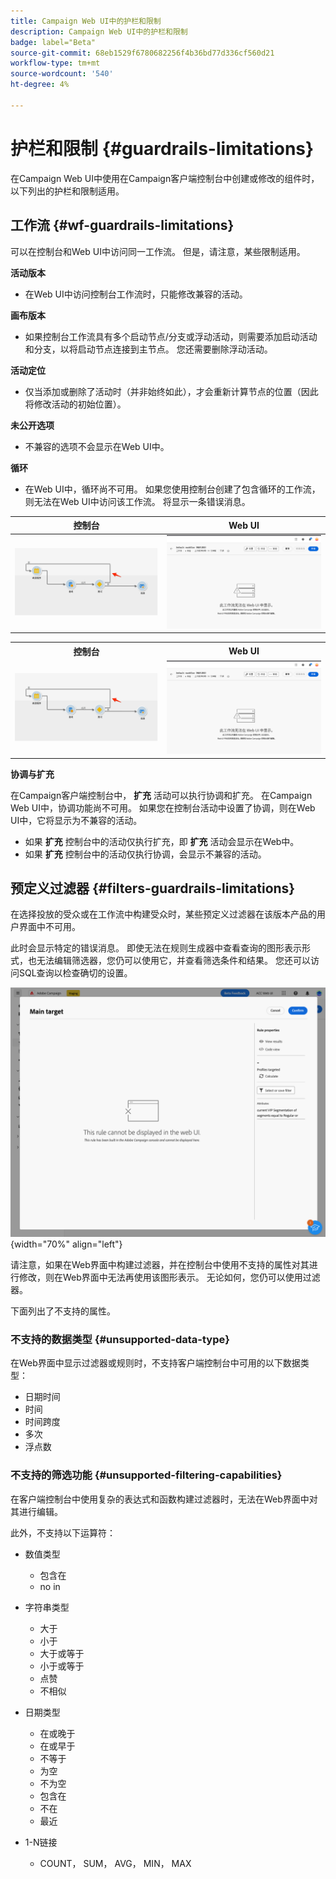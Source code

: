```yaml
---
title: Campaign Web UI中的护栏和限制
description: Campaign Web UI中的护栏和限制
badge: label="Beta"
source-git-commit: 68eb1529f6780682256f4b36bd77d336cf560d21
workflow-type: tm+mt
source-wordcount: '540'
ht-degree: 4%

---
```



# 护栏和限制 {#guardrails-limitations}

在Campaign Web UI中使用在Campaign客户端控制台中创建或修改的组件时，以下列出的护栏和限制适用。

## 工作流 {#wf-guardrails-limitations}

可以在控制台和Web UI中访问同一工作流。 但是，请注意，某些限制适用。

**活动版本**

* 在Web UI中访问控制台工作流时，只能修改兼容的活动。

**画布版本**

* 如果控制台工作流具有多个启动节点/分支或浮动活动，则需要添加启动活动和分支，以将启动节点连接到主节点。 您还需要删除浮动活动。

**活动定位**

* 仅当添加或删除了活动时（并非始终如此），才会重新计算节点的位置（因此将修改活动的初始位置）。

**未公开选项**

* 不兼容的选项不会显示在Web UI中。

**循环**

* 在Web UI中，循环尚不可用。 如果您使用控制台创建了包含循环的工作流，则无法在Web UI中访问该工作流。 将显示一条错误消息。

| 控制台 | Web UI |
| --- | --- |
| ![](assets/limitations-loops-console.png) | ![](assets/limitations-loops-web.png) |

<table>
<tr>
<th>控制台</th>
<th>Web UI</th>
</tr>
<tr>
<td><img src="assets/limitations-loops-console.png"></td>
<td><img src="assets/limitations-loops-web.png"></td>
</tr>
</table>

**协调与扩充**

在Campaign客户端控制台中， **扩充** 活动可以执行协调和扩充。 在Campaign Web UI中，协调功能尚不可用。 如果您在控制台活动中设置了协调，则在Web UI中，它将显示为不兼容的活动。

* 如果 **扩充** 控制台中的活动仅执行扩充，即 **扩充** 活动会显示在Web中。
* 如果 **扩充** 控制台中的活动仅执行协调，会显示不兼容的活动。

## 预定义过滤器 {#filters-guardrails-limitations}

在选择投放的受众或在工作流中构建受众时，某些预定义过滤器在该版本产品的用户界面中不可用。

此时会显示特定的错误消息。 即使无法在规则生成器中查看查询的图形表示形式，也无法编辑筛选器，您仍可以使用它，并查看筛选条件和结果。 您还可以访问SQL查询以检查确切的设置。

![](assets/filter-unavailable.png){width="70%" align="left"}


请注意，如果在Web界面中构建过滤器，并在控制台中使用不支持的属性对其进行修改，则在Web界面中无法再使用该图形表示。 无论如何，您仍可以使用过滤器。

下面列出了不支持的属性。

### 不支持的数据类型 {#unsupported-data-type}

在Web界面中显示过滤器或规则时，不支持客户端控制台中可用的以下数据类型：

* 日期时间
* 时间
* 时间跨度
* 多次
* 浮点数

### 不支持的筛选功能 {#unsupported-filtering-capabilities}

在客户端控制台中使用复杂的表达式和函数构建过滤器时，无法在Web界面中对其进行编辑。

此外，不支持以下运算符：

* 数值类型
   * 包含在
   * no in

* 字符串类型
   * 大于
   * 小于
   * 大于或等于
   * 小于或等于
   * 点赞
   * 不相似

* 日期类型
   * 在或晚于
   * 在或早于
   * 不等于
   * 为空
   * 不为空
   * 包含在
   * 不在
   * 最近

* 1-N链接
   * COUNT， SUM， AVG， MIN， MAX